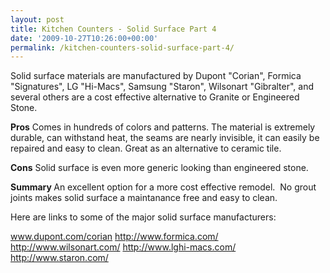 ```yaml
---
layout: post
title: Kitchen Counters - Solid Surface Part 4
date: '2009-10-27T10:26:00+00:00'
permalink: /kitchen-counters-solid-surface-part-4/
---
```

<a style="clear: right; float: right; margin-bottom: 1em; margin-left: 1em;" href="http://3.bp.blogspot.com/_7AGTcxqqYm8/Suc2OhZfW2I/AAAAAAAAAGo/e0ByA8zwD7w/s1600-h/images3.jpg"><img src="http://3.bp.blogspot.com/_7AGTcxqqYm8/Suc2OhZfW2I/AAAAAAAAAGo/e0ByA8zwD7w/s320/images3.jpg" alt="" border="0" /></a>Solid surface materials are manufactured by Dupont "Corian", Formica "Signatures", LG "Hi-Macs", Samsung "Staron", Wilsonart "Gibralter", and several others are a cost effective alternative to Granite or Engineered Stone.

<strong>Pros</strong>
Comes in hundreds of colors and patterns. The material is extremely durable, can withstand heat, the seams are nearly invisible, it can easily be repaired and easy to clean. Great as an alternative to ceramic tile.

<strong>Cons</strong>
Solid surface is even more generic looking than engineered stone.

<strong>Summary </strong>
An excellent option for a more cost effective remodel.  No grout joints makes solid surface a maintanance free and easy to clean.

Here are links to some of the major solid surface manufacturers:

<a href="http://www.dupont.com/corian">www.dupont.com/corian</a>
<a href="http://www.formica.com/">http://www.formica.com/</a>
<a href="http://www.wilsonart.com/">http://www.wilsonart.com/</a>
<a href="http://www.lghi-macs.com/">http://www.lghi-macs.com/</a>
<a href="http://www.staron.com/">http://www.staron.com/</a>
